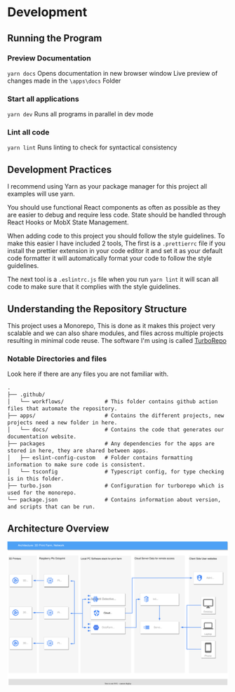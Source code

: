 # Development

## Running the Program

### Preview Documentation

`yarn docs` Opens documentation in new browser window
Live preview of changes made in the `\apps\docs` Folder

### Start all applications

`yarn dev` Runs all programs in parallel in dev mode

### Lint all code

`yarn lint` Runs linting to check for syntactical consistency

## Development Practices

I recommend using Yarn as your package manager for this project all examples will use yarn.

You should use functional React components as often as possible as they are easier to debug and require less code. State should be handled through React Hooks or MobX State Management.

When adding code to this project you should follow the style guidelines. To make this easier I have included 2 tools, The first is a `.prettierrc` file if you install the prettier extension in your code editor it and set it as your default code formatter it will automatically format your code to follow the style guidelines.

The next tool is a `.eslintrc.js` file when you run `yarn lint` it will scan all code to make sure that it complies with the style guidelines.

## Understanding the Repository Structure

This project uses a Monorepo, This is done as it makes this project very scalable and we can also share modules, and files across multiple projects resulting in minimal code reuse. The software I'm using is called [TurboRepo](https://turbo.build/repo)

### Notable Directories and files

Look here if there are any files you are not familiar with.

```
.
├── .github/
│   └── workflows/             # This folder contains github action files that automate the repository.
├── apps/                      # Contains the different projects, new projects need a new folder in here.
│   └── docs/                  # Contains the code that generates our documentation website.
├── packages                   # Any dependencies for the apps are stored in here, they are shared between apps.
│   ├── eslint-config-custom   # Folder contains formatting information to make sure code is consistent.
│   └── tsconfig               # Typescript config, for type checking is in this folder.
├── turbo.json                 # Configuration for turborepo which is used for the monorepo.
└── package.json               # Contains information about version, and scripts that can be run.

```

## Architecture Overview

![A diagram of the infrastructure](./architecture.svg)
